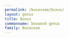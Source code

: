 ```yaml
---
permalink: /buxaceae/buxus/
layout: genus
title: Buxus
commonname: boxwood genus
family: Buxaceae
---
```

